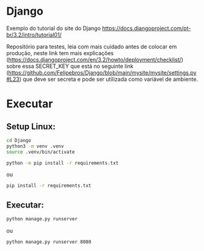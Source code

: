 # Django

Exemplo do tutorial do site do Django https://docs.djangoproject.com/pt-br/3.2/intro/tutorial01/

Repositório para testes, leia com mais cuidado antes de colocar em produção, neste link tem mais explicações (https://docs.djangoproject.com/en/3.2/howto/deployment/checklist/) sobre essa SECRET_KEY que está no seguinte link (https://github.com/Felipebros/Django/blob/main/mysite/mysite/settings.py#L23) que deve ser secreta e pode ser utilizada como variável de ambiente.

# Executar
## Setup Linux:

```bash
cd Django
python3 -m venv .venv
source .venv/bin/activate
```
```bash
python -m pip install -r requirements.txt
```
ou
```bash
pip install -r requirements.txt
```

## Executar:
```bash
python manage.py runserver
```
ou
```bash
python manage.py runserver 8080
```
